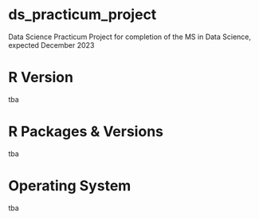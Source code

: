 # ds_practicum_project
Data Science Practicum Project for completion of the MS in Data Science, expected December 2023

# R Version

tba

# R Packages & Versions

tba

# Operating System


tba




